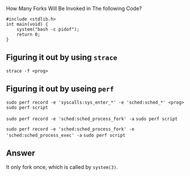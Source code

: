 How Many Forks Will Be Invoked in The following Code?

```
#include <stdlib.h>
int main(void) {
	system("bash -c pidof");
	return 0;
}
```

## Figuring it out by using `strace`

`strace -f <prog>`

## Figuring it out by useing `perf`

`sudo perf record -e 'syscalls:sys_enter_*' -e 'sched:sched_*' <prog>`
`sudo perf script`

`sudo perf record -e 'sched:sched_process_fork' -a`
`sudo perf script`

`sudo perf record -e 'sched:sched_process_fork' -e 'sched:sched_process_exec' -a`
`sudo perf script`

## Answer

It only fork once, which is called by `system(3)`.

